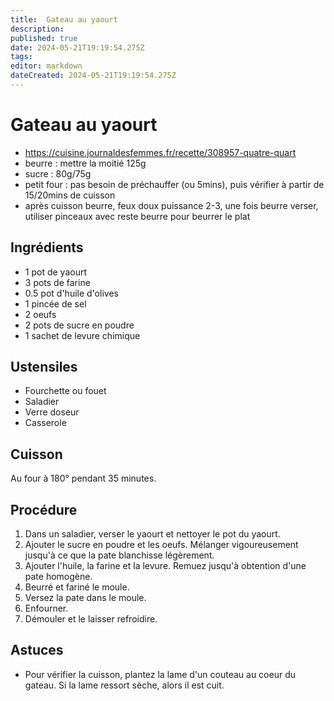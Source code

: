 ```yaml
---
title:  Gateau au yaourt
description: 
published: true
date: 2024-05-21T19:19:54.275Z
tags: 
editor: markdown
dateCreated: 2024-05-21T19:19:54.275Z
---
```


# Gateau au yaourt

- https://cuisine.journaldesfemmes.fr/recette/308957-quatre-quart
- beurre : mettre la moitié 125g
- sucre : 80g/75g
- petit four : pas besoin de préchauffer (ou 5mins), puis vérifier à partir de 15/20mins de cuisson
- après cuisson beurre, feux doux puissance 2-3, une fois beurre verser, utiliser pinceaux avec reste beurre pour beurrer le plat

## Ingrédients

- 1 pot de yaourt
- 3 pots de farine
- 0.5 pot d'huile d'olives
- 1 pincée de sel
- 2 oeufs
- 2 pots de sucre en poudre
- 1 sachet de levure chimique

## Ustensiles

- Fourchette ou fouet
- Saladier
- Verre doseur
- Casserole

## Cuisson

Au four à 180° pendant 35 minutes.

## Procédure

1. Dans un saladier, verser le yaourt et nettoyer le pot du yaourt.
1. Ajouter le sucre en poudre et les oeufs. Mélanger vigoureusement jusqu'à ce que la pate blanchisse légèrement.
1. Ajouter l'huile, la farine et la levure. Remuez jusqu'à obtention d'une pate homogène.
1. Beurré et fariné le moule.
1. Versez la pate dans le moule.
1. Enfourner.
1. Démouler et le laisser refroidire.

## Astuces

- Pour vérifier la cuisson, plantez la lame d'un couteau au coeur du gateau. Si la lame ressort sèche, alors il est cuit.
